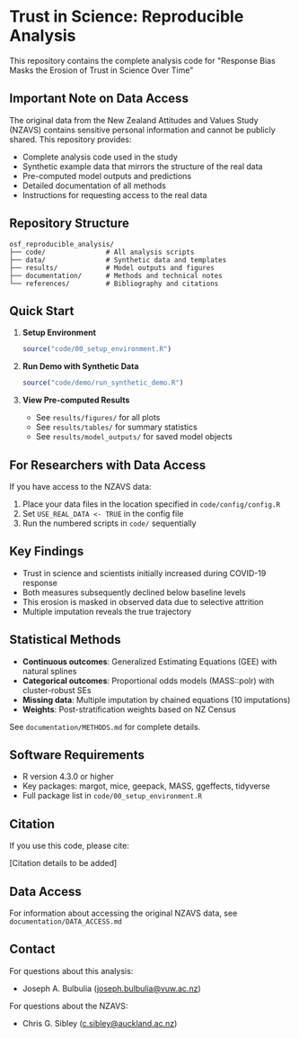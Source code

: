 # Trust in Science: Reproducible Analysis

This repository contains the complete analysis code for "Response Bias Masks the Erosion of Trust in Science Over Time"

## Important Note on Data Access

The original data from the New Zealand Attitudes and Values Study (NZAVS) contains sensitive personal information and cannot be publicly shared. This repository provides:

- Complete analysis code used in the study
- Synthetic example data that mirrors the structure of the real data
- Pre-computed model outputs and predictions
- Detailed documentation of all methods
- Instructions for requesting access to the real data

## Repository Structure

```
osf_reproducible_analysis/
├── code/               # All analysis scripts
├── data/               # Synthetic data and templates
├── results/            # Model outputs and figures
├── documentation/      # Methods and technical notes
└── references/         # Bibliography and citations
```

## Quick Start

1. **Setup Environment**
   ```r
   source("code/00_setup_environment.R")
   ```

2. **Run Demo with Synthetic Data**
   ```r
   source("code/demo/run_synthetic_demo.R")
   ```

3. **View Pre-computed Results**
   - See `results/figures/` for all plots
   - See `results/tables/` for summary statistics
   - See `results/model_outputs/` for saved model objects

## For Researchers with Data Access

If you have access to the NZAVS data:

1. Place your data files in the location specified in `code/config/config.R`
2. Set `USE_REAL_DATA <- TRUE` in the config file
3. Run the numbered scripts in `code/` sequentially

## Key Findings

- Trust in science and scientists initially increased during COVID-19 response
- Both measures subsequently declined below baseline levels
- This erosion is masked in observed data due to selective attrition
- Multiple imputation reveals the true trajectory

## Statistical Methods

- **Continuous outcomes**: Generalized Estimating Equations (GEE) with natural splines
- **Categorical outcomes**: Proportional odds models (MASS::polr) with cluster-robust SEs
- **Missing data**: Multiple imputation by chained equations (10 imputations)
- **Weights**: Post-stratification weights based on NZ Census

See `documentation/METHODS.md` for complete details.

## Software Requirements

- R version 4.3.0 or higher
- Key packages: margot, mice, geepack, MASS, ggeffects, tidyverse
- Full package list in `code/00_setup_environment.R`

## Citation

If you use this code, please cite:

[Citation details to be added]

## Data Access

For information about accessing the original NZAVS data, see `documentation/DATA_ACCESS.md`

## Contact

For questions about this analysis:
- Joseph A. Bulbulia (joseph.bulbulia@vuw.ac.nz)

For questions about the NZAVS:
- Chris G. Sibley (c.sibley@auckland.ac.nz)